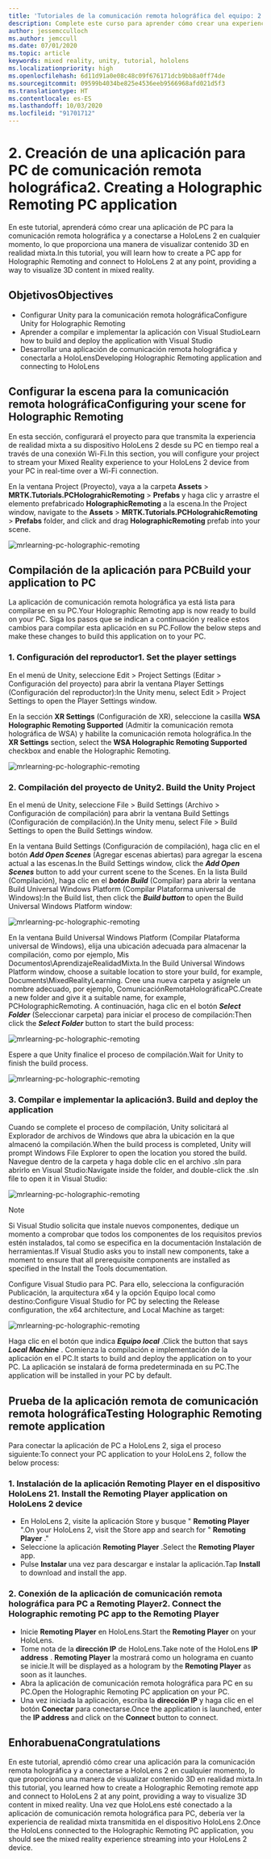 ```yaml
---
title: 'Tutoriales de la comunicación remota holográfica del equipo: 2. Creación de una aplicación para equipos de comunicación remota holográfica'
description: Complete este curso para aprender cómo crear una experiencia de realidad mixta remota del PC a HoloLens 2.
author: jessemcculloch
ms.author: jemccull
ms.date: 07/01/2020
ms.topic: article
keywords: mixed reality, unity, tutorial, hololens
ms.localizationpriority: high
ms.openlocfilehash: 6d11d91a0e08c48c09f676171dcb9bb8a0ff74de
ms.sourcegitcommit: 09599b4034be825e4536eeb9566968afd021d5f3
ms.translationtype: HT
ms.contentlocale: es-ES
ms.lasthandoff: 10/03/2020
ms.locfileid: "91701712"
---
```

# <a name="2-creating-a-holographic-remoting-pc-application"></a><span data-ttu-id="95d5a-105">2. Creación de una aplicación para PC de comunicación remota holográfica</span><span class="sxs-lookup"><span data-stu-id="95d5a-105">2. Creating a Holographic Remoting PC application</span></span>

<span data-ttu-id="95d5a-106">En este tutorial, aprenderá cómo crear una aplicación de PC para la comunicación remota holográfica y a conectarse a HoloLens 2 en cualquier momento, lo que proporciona una manera de visualizar contenido 3D en realidad mixta.</span><span class="sxs-lookup"><span data-stu-id="95d5a-106">In this tutorial, you will learn how to create a PC app for Holographic Remoting and connect to HoloLens 2 at any point, providing a way to visualize 3D content in mixed reality.</span></span>

## <a name="objectives"></a><span data-ttu-id="95d5a-107">Objetivos</span><span class="sxs-lookup"><span data-stu-id="95d5a-107">Objectives</span></span>

* <span data-ttu-id="95d5a-108">Configurar Unity para la comunicación remota holográfica</span><span class="sxs-lookup"><span data-stu-id="95d5a-108">Configure Unity for Holographic Remoting</span></span>
* <span data-ttu-id="95d5a-109">Aprender a compilar e implementar la aplicación con Visual Studio</span><span class="sxs-lookup"><span data-stu-id="95d5a-109">Learn how to build and deploy the application with Visual Studio</span></span>
* <span data-ttu-id="95d5a-110">Desarrollar una aplicación de comunicación remota holográfica y conectarla a HoloLens</span><span class="sxs-lookup"><span data-stu-id="95d5a-110">Developing Holographic Remoting application and connecting to HoloLens</span></span>

## <a name="configuring-your-scene-for-holographic-remoting"></a><span data-ttu-id="95d5a-111">Configurar la escena para la comunicación remota holográfica</span><span class="sxs-lookup"><span data-stu-id="95d5a-111">Configuring your scene for Holographic Remoting</span></span>

<span data-ttu-id="95d5a-112">En esta sección, configurará el proyecto para que transmita la experiencia de realidad mixta a su dispositivo HoloLens 2 desde su PC en tiempo real a través de una conexión Wi-Fi.</span><span class="sxs-lookup"><span data-stu-id="95d5a-112">In this section, you will configure your project to stream your Mixed Reality experience to your HoloLens 2 device from your PC in real-time over a Wi-Fi connection.</span></span>

<span data-ttu-id="95d5a-113">En la ventana Project (Proyecto), vaya a la carpeta **Assets** > **MRTK.Tutorials.PCHolograhicRemoting** > **Prefabs** y haga clic y arrastre el elemento prefabricado **HolographicRemoting** a la escena.</span><span class="sxs-lookup"><span data-stu-id="95d5a-113">In the Project window, navigate to the **Assets** > **MRTK.Tutorials.PCHolograhicRemoting** > **Prefabs** folder, and click and drag **HolographicRemoting** prefab into your scene.</span></span>

![mrlearning-pc-holographic-remoting](images/mrlearning-pc-holographic-remoting/Tutorial2-Section1-Step1-1.png)

## <a name="build-your-application-to-pc"></a><span data-ttu-id="95d5a-115">Compilación de la aplicación para PC</span><span class="sxs-lookup"><span data-stu-id="95d5a-115">Build your application to PC</span></span>

<span data-ttu-id="95d5a-116">La aplicación de comunicación remota holográfica ya está lista para compilarse en su PC.</span><span class="sxs-lookup"><span data-stu-id="95d5a-116">Your Holographic Remoting app is now ready to build on your PC.</span></span> <span data-ttu-id="95d5a-117">Siga los pasos que se indican a continuación y realice estos cambios para compilar esta aplicación en su PC.</span><span class="sxs-lookup"><span data-stu-id="95d5a-117">Follow the below steps and make these changes to build this application on to your PC.</span></span>

### <a name="1-set-the-player-settings"></a><span data-ttu-id="95d5a-118">1. Configuración del reproductor</span><span class="sxs-lookup"><span data-stu-id="95d5a-118">1. Set the player settings</span></span>

<span data-ttu-id="95d5a-119">En el menú de Unity, seleccione Edit > Project Settings (Editar > Configuración del proyecto) para abrir la ventana Player Settings (Configuración del reproductor):</span><span class="sxs-lookup"><span data-stu-id="95d5a-119">In the Unity menu, select Edit > Project Settings to open the Player Settings window.</span></span>

<span data-ttu-id="95d5a-120">En la sección **XR Settings** (Configuración de XR), seleccione la casilla **WSA Holographic Remoting Supported** (Admitir la comunicación remota holográfica de WSA) y habilite la comunicación remota holográfica.</span><span class="sxs-lookup"><span data-stu-id="95d5a-120">In the **XR Settings** section, select the **WSA Holographic Remoting Supported** checkbox and enable the Holographic Remoting.</span></span>

![mrlearning-pc-holographic-remoting](images/mrlearning-pc-holographic-remoting/Tutorial2-Section2-Step1-1.png)

### <a name="2-build-the-unity-project"></a><span data-ttu-id="95d5a-122">2. Compilación del proyecto de Unity</span><span class="sxs-lookup"><span data-stu-id="95d5a-122">2. Build the Unity Project</span></span>

<span data-ttu-id="95d5a-123">En el menú de Unity, seleccione File > Build Settings (Archivo > Configuración de compilación) para abrir la ventana Build Settings (Configuración de compilación).</span><span class="sxs-lookup"><span data-stu-id="95d5a-123">In the Unity menu, select File > Build Settings to open the Build Settings window.</span></span>

<span data-ttu-id="95d5a-124">En la ventana Build Settings (Configuración de compilación), haga clic en el botón ***Add Open Scenes*** (Agregar escenas abiertas) para agregar la escena actual a las escenas.</span><span class="sxs-lookup"><span data-stu-id="95d5a-124">In the Build Settings window, click the ***Add Open Scenes*** button to add your current scene to the Scenes.</span></span> <span data-ttu-id="95d5a-125">En la lista Build (Compilación), haga clic en el ***botón Build*** (Compilar) para abrir la ventana Build Universal Windows Platform (Compilar Plataforma universal de Windows):</span><span class="sxs-lookup"><span data-stu-id="95d5a-125">In the Build list, then click the ***Build button*** to open the Build Universal Windows Platform window:</span></span>

![mrlearning-pc-holographic-remoting](images/mrlearning-pc-holographic-remoting/Tutorial2-Section2-Step2-1.png)

<span data-ttu-id="95d5a-127">En la ventana Build Universal Windows Platform (Compilar Plataforma universal de Windows), elija una ubicación adecuada para almacenar la compilación, como por ejemplo, Mis Documentos\AprendizajeRealidadMixta.</span><span class="sxs-lookup"><span data-stu-id="95d5a-127">In the Build Universal Windows Platform window, choose a suitable location to store your build, for example, Documents\MixedRealityLearning.</span></span> <span data-ttu-id="95d5a-128">Cree una nueva carpeta y asígnele un nombre adecuado, por ejemplo, ComunicaciónRemotaHolográficaPC.</span><span class="sxs-lookup"><span data-stu-id="95d5a-128">Create a new folder and give it a suitable name, for example, PCHolographicRemoting.</span></span> <span data-ttu-id="95d5a-129">A continuación, haga clic en el botón ***Select Folder*** (Seleccionar carpeta) para iniciar el proceso de compilación:</span><span class="sxs-lookup"><span data-stu-id="95d5a-129">Then click the ***Select Folder*** button to start the build process:</span></span>

![mrlearning-pc-holographic-remoting](images/mrlearning-pc-holographic-remoting/Tutorial2-Section2-Step2-2.png)

<span data-ttu-id="95d5a-131">Espere a que Unity finalice el proceso de compilación.</span><span class="sxs-lookup"><span data-stu-id="95d5a-131">Wait for Unity to finish the build process.</span></span>

![mrlearning-pc-holographic-remoting](images/mrlearning-pc-holographic-remoting/Tutorial2-Section2-Step2-3.png)

### <a name="3-build-and-deploy-the-application"></a><span data-ttu-id="95d5a-133">3. Compilar e implementar la aplicación</span><span class="sxs-lookup"><span data-stu-id="95d5a-133">3. Build and deploy the application</span></span>

<span data-ttu-id="95d5a-134">Cuando se complete el proceso de compilación, Unity solicitará al Explorador de archivos de Windows que abra la ubicación en la que almacenó la compilación.</span><span class="sxs-lookup"><span data-stu-id="95d5a-134">When the build process is completed, Unity will prompt Windows File Explorer to open the location you stored the build.</span></span> <span data-ttu-id="95d5a-135">Navegue dentro de la carpeta y haga doble clic en el archivo .sln para abrirlo en Visual Studio:</span><span class="sxs-lookup"><span data-stu-id="95d5a-135">Navigate inside the folder, and double-click the .sln file to open it in Visual Studio:</span></span>

![mrlearning-pc-holographic-remoting](images/mrlearning-pc-holographic-remoting/Tutorial2-Section2-Step3-1.png)

> [!NOTE]
> <span data-ttu-id="95d5a-137">Si Visual Studio solicita que instale nuevos componentes, dedique un momento a comprobar que todos los componentes de los requisitos previos estén instalados, tal como se especifica en la documentación Instalación de herramientas.</span><span class="sxs-lookup"><span data-stu-id="95d5a-137">If Visual Studio asks you to install new components, take a moment to ensure that all prerequisite components are installed as specified in the Install the Tools documentation.</span></span>

<span data-ttu-id="95d5a-138">Configure Visual Studio para PC. Para ello, selecciona la configuración Publicación, la arquitectura x64 y la opción Equipo local como destino:</span><span class="sxs-lookup"><span data-stu-id="95d5a-138">Configure Visual Studio for PC by selecting the Release configuration, the x64 architecture, and Local Machine as target:</span></span>

![mrlearning-pc-holographic-remoting](images/mrlearning-pc-holographic-remoting/Tutorial2-Section2-Step3-2.png)

<span data-ttu-id="95d5a-140">Haga clic en el botón que indica ***Equipo local*** .</span><span class="sxs-lookup"><span data-stu-id="95d5a-140">Click the button that says ***Local Machine*** .</span></span> <span data-ttu-id="95d5a-141">Comienza la compilación e implementación de la aplicación en el PC.</span><span class="sxs-lookup"><span data-stu-id="95d5a-141">It starts to build and deploy the application on to your PC.</span></span> <span data-ttu-id="95d5a-142">La aplicación se instalará de forma predeterminada en su PC.</span><span class="sxs-lookup"><span data-stu-id="95d5a-142">The application will be installed in your PC by default.</span></span>

## <a name="testing-holographic-remoting-remote-application"></a><span data-ttu-id="95d5a-143">Prueba de la aplicación remota de comunicación remota holográfica</span><span class="sxs-lookup"><span data-stu-id="95d5a-143">Testing Holographic Remoting remote application</span></span>

<span data-ttu-id="95d5a-144">Para conectar la aplicación de PC a HoloLens 2, siga el proceso siguiente:</span><span class="sxs-lookup"><span data-stu-id="95d5a-144">To connect your PC application to your HoloLens 2, follow the below process:</span></span>

### <a name="1-install-the-remoting-player-application-on-hololens-2-device"></a><span data-ttu-id="95d5a-145">1. Instalación de la aplicación Remoting Player en el dispositivo HoloLens 2</span><span class="sxs-lookup"><span data-stu-id="95d5a-145">1. Install the Remoting Player application on HoloLens 2 device</span></span>

* <span data-ttu-id="95d5a-146">En HoloLens 2, visite la aplicación Store y busque " **Remoting Player** ".</span><span class="sxs-lookup"><span data-stu-id="95d5a-146">On your HoloLens 2, visit the Store app and search for " **Remoting Player** ."</span></span>
* <span data-ttu-id="95d5a-147">Seleccione la aplicación **Remoting Player** .</span><span class="sxs-lookup"><span data-stu-id="95d5a-147">Select the **Remoting Player** app.</span></span>
* <span data-ttu-id="95d5a-148">Pulse **Instalar** una vez para descargar e instalar la aplicación.</span><span class="sxs-lookup"><span data-stu-id="95d5a-148">Tap **Install** to download and install the app.</span></span>

### <a name="2-connect-the-holographic-remoting-pc-app-to-the-remoting-player"></a><span data-ttu-id="95d5a-149">2. Conexión de la aplicación de comunicación remota holográfica para PC a Remoting Player</span><span class="sxs-lookup"><span data-stu-id="95d5a-149">2. Connect the Holographic remoting PC app to the Remoting Player</span></span>

* <span data-ttu-id="95d5a-150">Inicie **Remoting Player** en HoloLens.</span><span class="sxs-lookup"><span data-stu-id="95d5a-150">Start the **Remoting Player** on your HoloLens.</span></span>
* <span data-ttu-id="95d5a-151">Tome nota de la **dirección IP** de HoloLens.</span><span class="sxs-lookup"><span data-stu-id="95d5a-151">Take note of the HoloLens **IP address** .</span></span> <span data-ttu-id="95d5a-152">**Remoting Player** la mostrará como un holograma en cuanto se inicie.</span><span class="sxs-lookup"><span data-stu-id="95d5a-152">It will be displayed as a hologram by the **Remoting Player** as soon as it launches.</span></span>
* <span data-ttu-id="95d5a-153">Abra la aplicación de comunicación remota holográfica para PC en su PC.</span><span class="sxs-lookup"><span data-stu-id="95d5a-153">Open the Holographic Remoting PC application on your PC.</span></span>
* <span data-ttu-id="95d5a-154">Una vez iniciada la aplicación, escriba la **dirección IP** y haga clic en el botón **Conectar** para conectarse.</span><span class="sxs-lookup"><span data-stu-id="95d5a-154">Once the application is launched, enter the **IP address** and click on the **Connect**  button to connect.</span></span>

## <a name="congratulations"></a><span data-ttu-id="95d5a-155">Enhorabuena</span><span class="sxs-lookup"><span data-stu-id="95d5a-155">Congratulations</span></span>

<span data-ttu-id="95d5a-156">En este tutorial, aprendió cómo crear una aplicación para la comunicación remota holográfica y a conectarse a HoloLens 2 en cualquier momento, lo que proporciona una manera de visualizar contenido 3D en realidad mixta.</span><span class="sxs-lookup"><span data-stu-id="95d5a-156">In this tutorial, you learned how to create a Holographic Remoting remote app and connect to HoloLens 2 at any point, providing a way to visualize 3D content in mixed reality.</span></span> <span data-ttu-id="95d5a-157">Una vez que HoloLens esté conectado a la aplicación de comunicación remota holográfica para PC, debería ver la experiencia de realidad mixta transmitida en el dispositivo HoloLens 2.</span><span class="sxs-lookup"><span data-stu-id="95d5a-157">Once the HoloLens connected to the Holographic Remoting PC application, you should see the mixed reality experience streaming into your HoloLens 2 device.</span></span>
